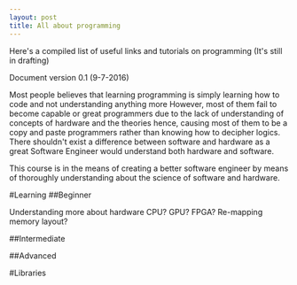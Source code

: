 ```yaml
---
layout: post
title: All about programming
---
```


Here's a compiled list of useful links and tutorials on programming (It's still in drafting)

Document version 0.1 (9-7-2016)

Most people believes that learning programming is simply learning how to code and not understanding anything more However, most of them fail to become capable or great programmers due to the lack of understanding of concepts of hardware and the theories hence, causing most of them to be a copy and paste programmers rather than knowing how to decipher logics. There shouldn't exist a difference between software and hardware as a great Software Engineer would understand both hardware and software.

This course is in the means of creating a better software engineer by means of thoroughly understanding about the science of software and hardware.

#Learning
##Beginner

Understanding more about hardware
CPU? GPU? FPGA?
Re-mapping memory layout?

##Intermediate



##Advanced



#Libraries
